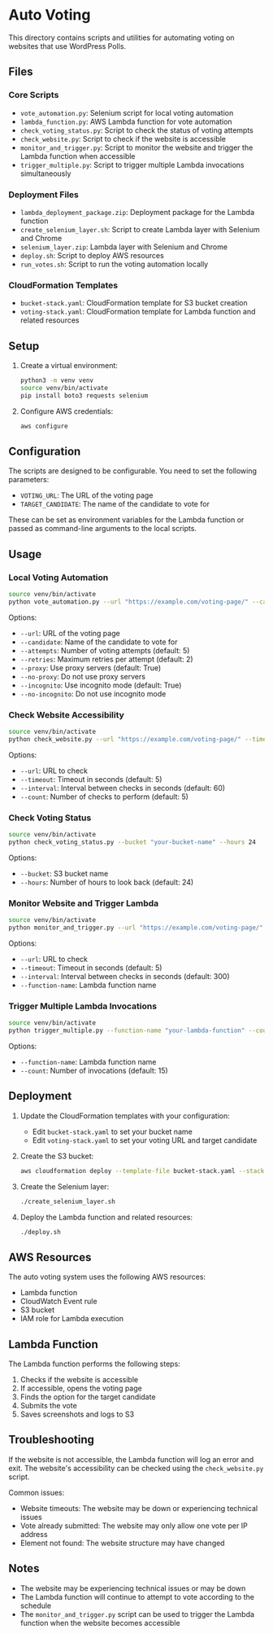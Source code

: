 # Auto Voting

This directory contains scripts and utilities for automating voting on websites that use WordPress Polls.

## Files

### Core Scripts
- `vote_automation.py`: Selenium script for local voting automation
- `lambda_function.py`: AWS Lambda function for vote automation
- `check_voting_status.py`: Script to check the status of voting attempts
- `check_website.py`: Script to check if the website is accessible
- `monitor_and_trigger.py`: Script to monitor the website and trigger the Lambda function when accessible
- `trigger_multiple.py`: Script to trigger multiple Lambda invocations simultaneously

### Deployment Files
- `lambda_deployment_package.zip`: Deployment package for the Lambda function
- `create_selenium_layer.sh`: Script to create Lambda layer with Selenium and Chrome
- `selenium_layer.zip`: Lambda layer with Selenium and Chrome
- `deploy.sh`: Script to deploy AWS resources
- `run_votes.sh`: Script to run the voting automation locally

### CloudFormation Templates
- `bucket-stack.yaml`: CloudFormation template for S3 bucket creation
- `voting-stack.yaml`: CloudFormation template for Lambda function and related resources

## Setup

1. Create a virtual environment:
   ```bash
   python3 -m venv venv
   source venv/bin/activate
   pip install boto3 requests selenium
   ```

2. Configure AWS credentials:
   ```bash
   aws configure
   ```

## Configuration

The scripts are designed to be configurable. You need to set the following parameters:

- `VOTING_URL`: The URL of the voting page
- `TARGET_CANDIDATE`: The name of the candidate to vote for

These can be set as environment variables for the Lambda function or passed as command-line arguments to the local scripts.

## Usage

### Local Voting Automation

```bash
source venv/bin/activate
python vote_automation.py --url "https://example.com/voting-page/" --candidate "CANDIDATE NAME" --attempts 5
```

Options:
- `--url`: URL of the voting page
- `--candidate`: Name of the candidate to vote for
- `--attempts`: Number of voting attempts (default: 5)
- `--retries`: Maximum retries per attempt (default: 2)
- `--proxy`: Use proxy servers (default: True)
- `--no-proxy`: Do not use proxy servers
- `--incognito`: Use incognito mode (default: True)
- `--no-incognito`: Do not use incognito mode

### Check Website Accessibility

```bash
source venv/bin/activate
python check_website.py --url "https://example.com/voting-page/" --timeout 10 --interval 5 --count 3
```

Options:
- `--url`: URL to check
- `--timeout`: Timeout in seconds (default: 5)
- `--interval`: Interval between checks in seconds (default: 60)
- `--count`: Number of checks to perform (default: 5)

### Check Voting Status

```bash
source venv/bin/activate
python check_voting_status.py --bucket "your-bucket-name" --hours 24
```

Options:
- `--bucket`: S3 bucket name
- `--hours`: Number of hours to look back (default: 24)

### Monitor Website and Trigger Lambda

```bash
source venv/bin/activate
python monitor_and_trigger.py --url "https://example.com/voting-page/" --interval 300 --function-name "your-lambda-function"
```

Options:
- `--url`: URL to check
- `--timeout`: Timeout in seconds (default: 5)
- `--interval`: Interval between checks in seconds (default: 300)
- `--function-name`: Lambda function name

### Trigger Multiple Lambda Invocations

```bash
source venv/bin/activate
python trigger_multiple.py --function-name "your-lambda-function" --count 15
```

Options:
- `--function-name`: Lambda function name
- `--count`: Number of invocations (default: 15)

## Deployment

1. Update the CloudFormation templates with your configuration:
   - Edit `bucket-stack.yaml` to set your bucket name
   - Edit `voting-stack.yaml` to set your voting URL and target candidate

2. Create the S3 bucket:
   ```bash
   aws cloudformation deploy --template-file bucket-stack.yaml --stack-name voting-bucket-stack
   ```

3. Create the Selenium layer:
   ```bash
   ./create_selenium_layer.sh
   ```

4. Deploy the Lambda function and related resources:
   ```bash
   ./deploy.sh
   ```

## AWS Resources

The auto voting system uses the following AWS resources:

- Lambda function
- CloudWatch Event rule
- S3 bucket
- IAM role for Lambda execution

## Lambda Function

The Lambda function performs the following steps:

1. Checks if the website is accessible
2. If accessible, opens the voting page
3. Finds the option for the target candidate
4. Submits the vote
5. Saves screenshots and logs to S3

## Troubleshooting

If the website is not accessible, the Lambda function will log an error and exit. The website's accessibility can be checked using the `check_website.py` script.

Common issues:
- Website timeouts: The website may be down or experiencing technical issues
- Vote already submitted: The website may only allow one vote per IP address
- Element not found: The website structure may have changed

## Notes

- The website may be experiencing technical issues or may be down
- The Lambda function will continue to attempt to vote according to the schedule
- The `monitor_and_trigger.py` script can be used to trigger the Lambda function when the website becomes accessible
